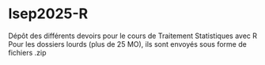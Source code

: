 # Isep2025-R
Dépôt des différents devoirs pour le cours de Traitement Statistiques avec R  
Pour les dossiers lourds (plus de 25 MO), ils sont envoyés sous forme de fichiers .zip
